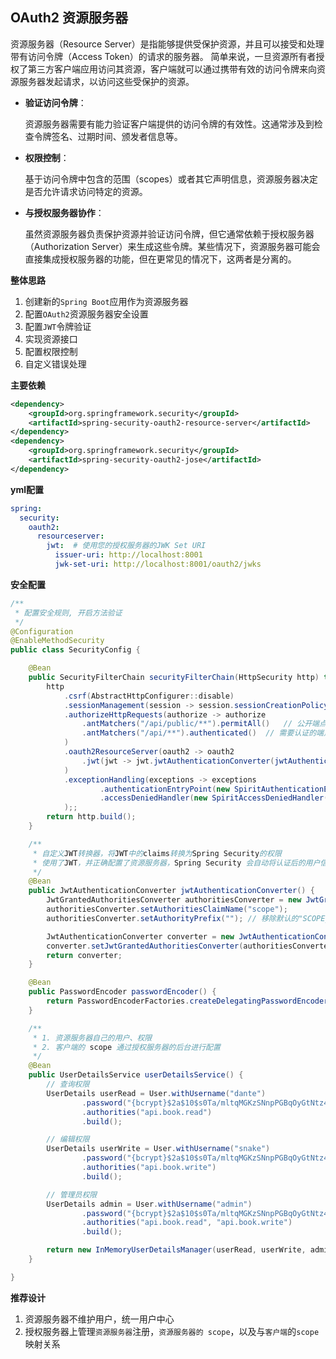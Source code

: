 ## OAuth2 资源服务器

资源服务器（Resource Server）是指能够提供受保护资源，并且可以接受和处理带有访问令牌（Access Token）的请求的服务器。
简单来说，一旦资源所有者授权了第三方客户端应用访问其资源，客户端就可以通过携带有效的访问令牌来向资源服务器发起请求，以访问这些受保护的资源。

- **验证访问令牌**：

  资源服务器需要有能力验证客户端提供的访问令牌的有效性。这通常涉及到检查令牌签名、过期时间、颁发者信息等。

- **权限控制**：

  基于访问令牌中包含的范围（scopes）或者其它声明信息，资源服务器决定是否允许请求访问特定的资源。

- **与授权服务器协作**：

  虽然资源服务器负责保护资源并验证访问令牌，但它通常依赖于授权服务器（Authorization Server）来生成这些令牌。某些情况下，资源服务器可能会直接集成授权服务器的功能，但在更常见的情况下，这两者是分离的。


**整体思路**

1. 创建新的`Spring Boot`应用作为资源服务器
2. 配置`OAuth2`资源服务器安全设置
3. 配置`JWT`令牌验证
4. 实现资源接口
5. 配置权限控制
6. 自定义错误处理

**主要依赖**
```xml
<dependency>
    <groupId>org.springframework.security</groupId>
    <artifactId>spring-security-oauth2-resource-server</artifactId>
</dependency>
<dependency>
    <groupId>org.springframework.security</groupId>
    <artifactId>spring-security-oauth2-jose</artifactId>
</dependency>
```

**yml配置**
```yaml
spring:
  security:
    oauth2:
      resourceserver:
        jwt:  # 使用您的授权服务器的JWK Set URI
          issuer-uri: http://localhost:8001
          jwk-set-uri: http://localhost:8001/oauth2/jwks
```

**安全配置**
```java
/**
 * 配置安全规则, 开启方法验证
 */
@Configuration
@EnableMethodSecurity
public class SecurityConfig {

    @Bean
    public SecurityFilterChain securityFilterChain(HttpSecurity http) throws Exception {
        http
            .csrf(AbstractHttpConfigurer::disable)
            .sessionManagement(session -> session.sessionCreationPolicy(SessionCreationPolicy.STATELESS))
            .authorizeHttpRequests(authorize -> authorize
                .antMatchers("/api/public/**").permitAll()   // 公开端点
                .antMatchers("/api/**").authenticated()  // 需要认证的端点
            )
            .oauth2ResourceServer(oauth2 -> oauth2
                .jwt(jwt -> jwt.jwtAuthenticationConverter(jwtAuthenticationConverter())) // 自定义权限映射
            )
            .exceptionHandling(exceptions -> exceptions
                    .authenticationEntryPoint(new SpiritAuthenticationEntryPoint())
                    .accessDeniedHandler(new SpiritAccessDeniedHandler())
            );;
        return http.build();
    }

    /**
     * 自定义JWT转换器，将JWT中的claims转换为Spring Security的权限
     * 使用了JWT，并正确配置了资源服务器，Spring Security 会自动将认证后的用户信息注入为 OAuth2AuthenticatedPrincipal 或者 Jwt (默认注入的是 Jwt)
     */
    @Bean
    public JwtAuthenticationConverter jwtAuthenticationConverter() {
        JwtGrantedAuthoritiesConverter authoritiesConverter = new JwtGrantedAuthoritiesConverter();
        authoritiesConverter.setAuthoritiesClaimName("scope");
        authoritiesConverter.setAuthorityPrefix(""); // 移除默认的"SCOPE_"前缀

        JwtAuthenticationConverter converter = new JwtAuthenticationConverter();
        converter.setJwtGrantedAuthoritiesConverter(authoritiesConverter);
        return converter;
    }

    @Bean
    public PasswordEncoder passwordEncoder() {
        return PasswordEncoderFactories.createDelegatingPasswordEncoder();
    }

    /**
     * 1. 资源服务器自己的用户、权限
     * 2. 客户端的 scope 通过授权服务器的后台进行配置
     */
    @Bean
    public UserDetailsService userDetailsService() {
        // 查询权限
        UserDetails userRead = User.withUsername("dante")
                .password("{bcrypt}$2a$10$s0Ta/mltqMGKzSNnpPGBqOyGtNtz4khC/N4r4NBtGwoF7i5xxSOTu")
                .authorities("api.book.read")
                .build();

        // 编辑权限
        UserDetails userWrite = User.withUsername("snake")
                .password("{bcrypt}$2a$10$s0Ta/mltqMGKzSNnpPGBqOyGtNtz4khC/N4r4NBtGwoF7i5xxSOTu")
                .authorities("api.book.write")
                .build();

        // 管理员权限
        UserDetails admin = User.withUsername("admin")
                .password("{bcrypt}$2a$10$s0Ta/mltqMGKzSNnpPGBqOyGtNtz4khC/N4r4NBtGwoF7i5xxSOTu")
                .authorities("api.book.read", "api.book.write")
                .build();

        return new InMemoryUserDetailsManager(userRead, userWrite, admin);
    }

}
```

**推荐设计**

1. 资源服务器不维护用户，统一用户中心
2. 授权服务器上管理`资源服务器`注册，`资源服务器的 scope`，以及与`客户端`的`scope`映射关系